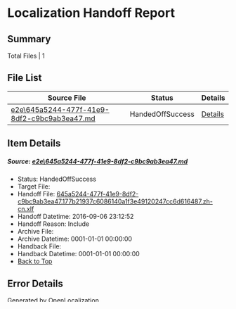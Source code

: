 # <a name='report-top'></a> Localization Handoff Report

## Summary
 Total Files | 1

## File List
 Source File | Status | Details 
 ----------- | ------ | ------- 
 [e2e\645a5244-477f-41e9-8df2-c9bc9ab3ea47.md](https://github.com/OpenLocalizationTestOrg/ol-test0/blob/beaa13ef3e5483f1c1da9f5f50e4d513f01776b9/e2e/645a5244-477f-41e9-8df2-c9bc9ab3ea47.md) | HandedOffSuccess | [Details](#cd8ac79814fc4ff58e2c465305396ab9b2f7d2511)

## Item Details
##### <a name='cd8ac79814fc4ff58e2c465305396ab9b2f7d2511'></a> Source: [e2e\645a5244-477f-41e9-8df2-c9bc9ab3ea47.md](https://github.com/OpenLocalizationTestOrg/ol-test0/blob/beaa13ef3e5483f1c1da9f5f50e4d513f01776b9/e2e/645a5244-477f-41e9-8df2-c9bc9ab3ea47.md)
* Status: HandedOffSuccess
* Target File: 
* Handoff File: [645a5244-477f-41e9-8df2-c9bc9ab3ea47.177b21937c6086140a1f3e49120247cc6d616487.zh-cn.xlf](https://github.com/OpenLocalizationTestOrg/ol-test0-handoff/blob/5e3270c43a9e385793ca3513c3333ae0b858b006/ol-handoff/OpenLocalizationTestOrg/ol-test0-zhcn/ci/ht/645a5244-477f-41e9-8df2-c9bc9ab3ea47.177b21937c6086140a1f3e49120247cc6d616487.zh-cn.xlf)
* Handoff Datetime: 2016-09-06 23:12:52
* Handoff Reason: Include
* Archive File: 
* Archive Datetime: 0001-01-01 00:00:00
* Handback File: 
* Handback Datetime: 0001-01-01 00:00:00
* [Back to Top](#report-top)


## Error Details

Generated by OpenLocalization.
